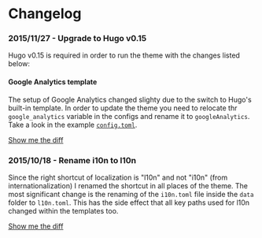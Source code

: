 # Changelog

### 2015/11/27 - Upgrade to Hugo v0.15

Hugo v0.15 is required in order to run the theme with the changes listed below:

#### Google Analytics template

The setup of Google Analytics changed slighty due to the switch to Hugo's built-in template. In order to update the theme you need to relocate thr `google_analytics` variable in the configs and rename it to `googleAnalytics`. Take a look in the example [`config.toml`](https://github.com/digitalcraftsman/hugo-icarus-theme/blob/dev/exampleSite/config.toml).

[Show me the diff](https://github.com/digitalcraftsman/hugo-icarus-theme/commit/fa50238040577c80b5871772cf944681ccfc075f)


### 2015/10/18 - Rename i10n to l10n

Since the right shortcut of localization is "l10n" and not "i10n" (from internationalization) I renamed the shortcut in all places of the theme. The most significant change is the renaming of the `i10n.toml` file inside the `data` folder to `l10n.toml`. This has the side effect that all key paths used for l10n changed within the templates too.

[Show me the diff](https://github.com/digitalcraftsman/hugo-icarus-theme/commit/f52c1da20d8daed67bc2d51627bfe00c7a7b158e)